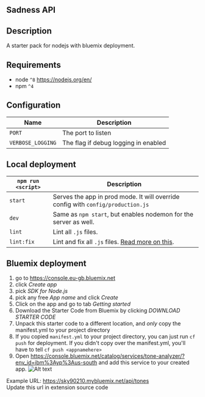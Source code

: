 ## Sadness API

## Description
A starter pack for nodejs with bluemix deployment.

## Requirements
* node `^8` https://nodejs.org/en/
* npm `^4`

## Configuration

|Name|Description|
|----|-----------|
|`PORT`| The port to listen|
|`VERBOSE_LOGGING`| The flag if debug logging in enabled|


## Local deployment

|`npm run <script>`|Description|
|------------------|-----------|
|`start`|Serves the app in prod mode. It will override config with `config/production.js`|
|`dev`|Same as `npm start`, but enables nodemon for the server as well.|
|`lint`|Lint all `.js` files.|
|`lint:fix`|Lint and fix all `.js` files. [Read more on this](http://eslint.org/docs/user-guide/command-line-interface.html#fix).|


## Bluemix deployment
1. go to https://console.eu-gb.bluemix.net
2. click *Create app*
3. pick *SDK for Node.js*
4. pick any free *App name* and click *Create*
5. Click on the app and go to tab *Getting started*
6. Download the Starter Code from Bluemix by clicking *DOWNLOAD STARTER CODE*
7. Unpack this starter code to a different location, and *only* copy the manifest.yml to your project directory
8. If you copied `manifest.yml` to your project directory, you can just run `cf push` for deployment.  If you didn't copy over the manifest.yml, you'll have to tell `cf push <appnamehere>`
9. Open https://console.bluemix.net/catalog/services/tone-analyzer/?env_id=ibm%3Ayp%3Aus-south and add this service to your created app.
![Alt text](https://monosnap.com/file/rQjOuQ6C8tUyoi8se53iSBNXD1e944.png)


Example URL: https://sky90210.mybluemix.net/api/tones   
Update this url in extension source code
